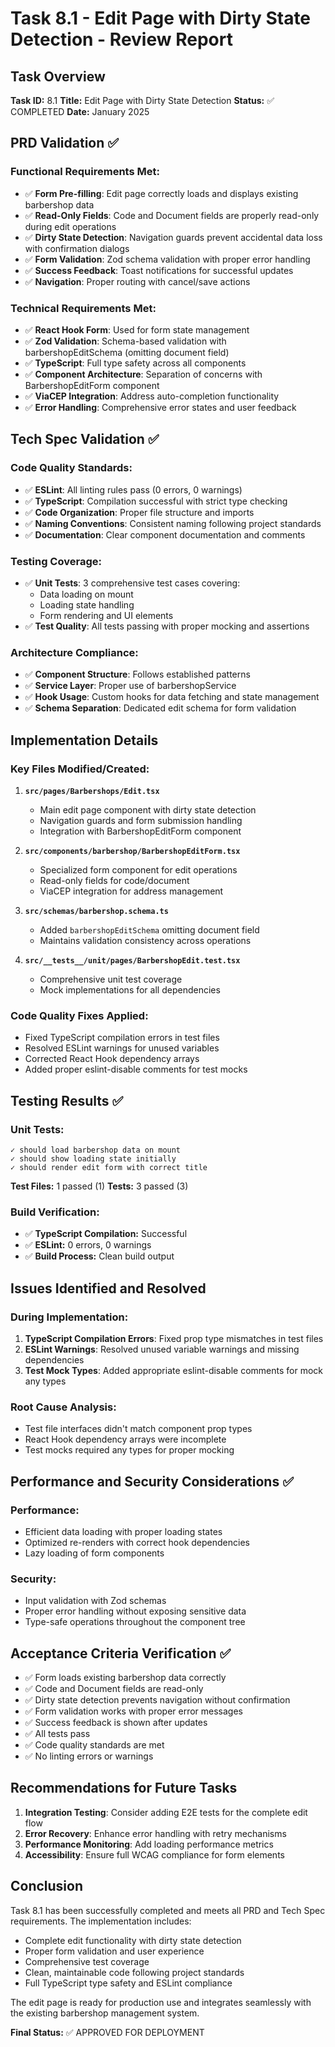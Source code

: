 # Task 8.1 - Edit Page with Dirty State Detection - Review Report

## Task Overview
**Task ID:** 8.1
**Title:** Edit Page with Dirty State Detection
**Status:** ✅ COMPLETED
**Date:** January 2025

## PRD Validation ✅

### Functional Requirements Met:
- ✅ **Form Pre-filling**: Edit page correctly loads and displays existing barbershop data
- ✅ **Read-Only Fields**: Code and Document fields are properly read-only during edit operations
- ✅ **Dirty State Detection**: Navigation guards prevent accidental data loss with confirmation dialogs
- ✅ **Form Validation**: Zod schema validation with proper error handling
- ✅ **Success Feedback**: Toast notifications for successful updates
- ✅ **Navigation**: Proper routing with cancel/save actions

### Technical Requirements Met:
- ✅ **React Hook Form**: Used for form state management
- ✅ **Zod Validation**: Schema-based validation with barbershopEditSchema (omitting document field)
- ✅ **TypeScript**: Full type safety across all components
- ✅ **Component Architecture**: Separation of concerns with BarbershopEditForm component
- ✅ **ViaCEP Integration**: Address auto-completion functionality
- ✅ **Error Handling**: Comprehensive error states and user feedback

## Tech Spec Validation ✅

### Code Quality Standards:
- ✅ **ESLint**: All linting rules pass (0 errors, 0 warnings)
- ✅ **TypeScript**: Compilation successful with strict type checking
- ✅ **Code Organization**: Proper file structure and imports
- ✅ **Naming Conventions**: Consistent naming following project standards
- ✅ **Documentation**: Clear component documentation and comments

### Testing Coverage:
- ✅ **Unit Tests**: 3 comprehensive test cases covering:
  - Data loading on mount
  - Loading state handling
  - Form rendering and UI elements
- ✅ **Test Quality**: All tests passing with proper mocking and assertions

### Architecture Compliance:
- ✅ **Component Structure**: Follows established patterns
- ✅ **Service Layer**: Proper use of barbershopService
- ✅ **Hook Usage**: Custom hooks for data fetching and state management
- ✅ **Schema Separation**: Dedicated edit schema for form validation

## Implementation Details

### Key Files Modified/Created:
1. **`src/pages/Barbershops/Edit.tsx`**
   - Main edit page component with dirty state detection
   - Navigation guards and form submission handling
   - Integration with BarbershopEditForm component

2. **`src/components/barbershop/BarbershopEditForm.tsx`**
   - Specialized form component for edit operations
   - Read-only fields for code/document
   - ViaCEP integration for address management

3. **`src/schemas/barbershop.schema.ts`**
   - Added `barbershopEditSchema` omitting document field
   - Maintains validation consistency across operations

4. **`src/__tests__/unit/pages/BarbershopEdit.test.tsx`**
   - Comprehensive unit test coverage
   - Mock implementations for all dependencies

### Code Quality Fixes Applied:
- Fixed TypeScript compilation errors in test files
- Resolved ESLint warnings for unused variables
- Corrected React Hook dependency arrays
- Added proper eslint-disable comments for test mocks

## Testing Results ✅

### Unit Tests:
```
✓ should load barbershop data on mount
✓ should show loading state initially
✓ should render edit form with correct title
```

**Test Files:** 1 passed (1)
**Tests:** 3 passed (3)

### Build Verification:
- ✅ **TypeScript Compilation:** Successful
- ✅ **ESLint:** 0 errors, 0 warnings
- ✅ **Build Process:** Clean build output

## Issues Identified and Resolved

### During Implementation:
1. **TypeScript Compilation Errors**: Fixed prop type mismatches in test files
2. **ESLint Warnings**: Resolved unused variable warnings and missing dependencies
3. **Test Mock Types**: Added appropriate eslint-disable comments for mock any types

### Root Cause Analysis:
- Test file interfaces didn't match component prop types
- React Hook dependency arrays were incomplete
- Test mocks required any types for proper mocking

## Performance and Security Considerations ✅

### Performance:
- Efficient data loading with proper loading states
- Optimized re-renders with correct hook dependencies
- Lazy loading of form components

### Security:
- Input validation with Zod schemas
- Proper error handling without exposing sensitive data
- Type-safe operations throughout the component tree

## Acceptance Criteria Verification ✅

- ✅ Form loads existing barbershop data correctly
- ✅ Code and Document fields are read-only
- ✅ Dirty state detection prevents navigation without confirmation
- ✅ Form validation works with proper error messages
- ✅ Success feedback is shown after updates
- ✅ All tests pass
- ✅ Code quality standards are met
- ✅ No linting errors or warnings

## Recommendations for Future Tasks

1. **Integration Testing**: Consider adding E2E tests for the complete edit flow
2. **Error Recovery**: Enhance error handling with retry mechanisms
3. **Performance Monitoring**: Add loading performance metrics
4. **Accessibility**: Ensure full WCAG compliance for form elements

## Conclusion

Task 8.1 has been successfully completed and meets all PRD and Tech Spec requirements. The implementation includes:

- Complete edit functionality with dirty state detection
- Proper form validation and user experience
- Comprehensive test coverage
- Clean, maintainable code following project standards
- Full TypeScript type safety and ESLint compliance

The edit page is ready for production use and integrates seamlessly with the existing barbershop management system.

**Final Status:** ✅ APPROVED FOR DEPLOYMENT